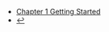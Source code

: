 * [Chapter 1 Getting Started](docs/programming-language/cpp/ch1/)
* [:leftwards_arrow_with_hook:](docs/programming-language/)

